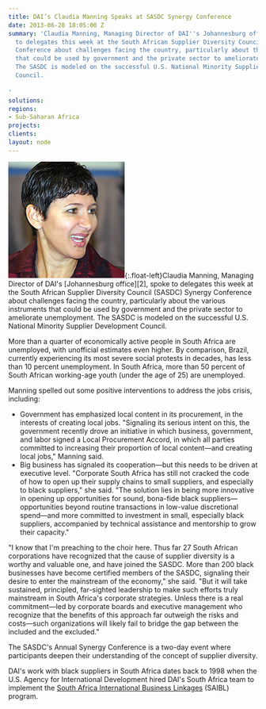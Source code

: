 ```yaml
---
title: DAI’s Claudia Manning Speaks at SASDC Synergy Conference
date: 2013-06-28 18:05:00 Z
summary: 'Claudia Manning, Managing Director of DAI''s Johannesburg office, spoke
  to delegates this week at the South African Supplier Diversity Council (SASDC) Synergy
  Conference about challenges facing the country, particularly about the various instruments
  that could be used by government and the private sector to ameliorate unemployment.
  The SASDC is modeled on the successful U.S. National Minority Supplier Development
  Council.

'
solutions: 
regions:
- Sub-Saharan Africa
projects: 
clients: 
layout: node
---
```


![Claudia Manning][1]{:.float-left}Claudia Manning, Managing Director of DAI's [Johannesburg office][2], spoke to delegates this week at the South African Supplier Diversity Council (SASDC) Synergy Conference about challenges facing the country, particularly about the various instruments that could be used by government and the private sector to ameliorate unemployment. The SASDC is modeled on the successful U.S. National Minority Supplier Development Council.

More than a quarter of economically active people in South Africa are unemployed, with unofficial estimates even higher. By comparison, Brazil, currently experiencing its most severe social protests in decades, has less than 10 percent unemployment. In South Africa, more than 50 percent of South African working-age youth (under the age of 25) are unemployed.

Manning spelled out some positive interventions to address the jobs crisis, including:

* Government has emphasized local content in its procurement, in the interests of creating local jobs. "Signaling its serious intent on this, the government recently drove an initiative in which business, government, and labor signed a Local Procurement Accord, in which all parties committed to increasing their proportion of local content—and creating local jobs," Manning said.
* Big business has signaled its cooperation—but this needs to be driven at  executive level. "Corporate South Africa has still not cracked the code of how to open up their supply chains to small suppliers, and especially to black suppliers," she said. "The solution lies in being more innovative in opening up opportunities for sound, bona-fide black suppliers—opportunities beyond routine transactions in low-value discretional spend—and more committed to investment in small, especially black suppliers, accompanied by technical assistance and mentorship to grow their capacity."

"I know that I'm preaching to the choir here. Thus far 27 South African corporations have recognized that the cause of supplier diversity is a worthy and valuable one, and have joined the SASDC. More than 200 black businesses have become certified members of the SASDC, signaling their desire to enter the mainstream of the economy," she said. "But it will take sustained, principled, far-sighted leadership to make such efforts truly mainstream in South Africa's corporate strategies. Unless there is a real commitment—led by corporate boards and executive management who recognize that the benefits of this approach far outweigh the risks and costs—such organizations will likely fail to bridge the gap between the included and the excluded."

The SASDC's Annual Synergy Conference is a two-day event where participants deepen their understanding of the concept of supplier diversity.

DAI's work with black suppliers in South Africa dates back to 1998 when the U.S. Agency for International Development hired DAI's South Africa team to implement the [South Africa International Business Linkages][3] (SAIBL) program.

[1]: /assets/images/news/Manning.jpg
[3]: /our-work/projects/south-africa-international-business-linkages-ii-saibl-ii
